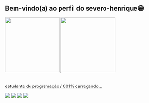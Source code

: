## Bem-vindo(a) ao perfil do severo-henrique😁

 <div>
   <a href="https://github.com/severo-henrique">
   <img height="180em" src="https://github-readme-stats.vercel.app/api?username=severo-henrique&show_icons=true&theme=tokyonight&include_all_commits=true&count_private=true"/>
   <img height="180em" src="https://github-readme-stats.vercel.app/api/top-langs/?username=severo-henrique&layout=compact&langs_count=6&theme=tokyonight"/>
</div>
    
<div style="display: inline_block"><br>
 
<br>
 estudante de programação / 001% carregando... 

 
<div> 
 
  <a href="https://instagram.com/severo-henrique" target="_blank"><img src="https://img.shields.io/badge/-Instagram-%23E4405F?style=for-the-badge&logo=instagram&logoColor=white" target="_blank"></a>
 <a href="https://discord.severohenrique" target="_blank"><img src="https://img.shields.io/badge/Discord-7289DA?style=for-the-badge&logo=discord&logoColor=white" target="_blank"></a> 
  <a href = "severohenrique2303@gmail.com.com"><img src="https://img.shields.io/badge/-Gmail-%23333?style=for-the-badge&logo=gmail&logoColor=white" target="_blank"></a>
  <a href="https://www.linkedin.com/in/severohenrique" target="_blank"><img src="https://img.shields.io/badge/-LinkedIn-%230077B5?style=for-the-badge&logo=linkedin&logoColor=white" target="_blank"></a>
</div>
